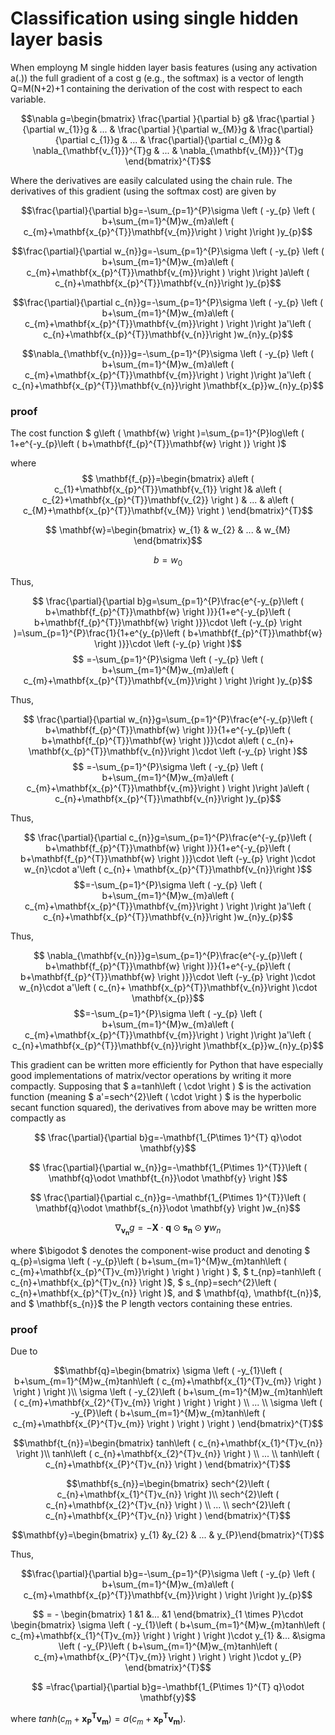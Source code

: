 # Classification using single hidden layer basis

When employng M single hidden layer basis features (using any activation a(.)) the full gradient of a cost g (e.g., the softmax) is a vector of length Q=M(N+2)+1 containing the derivation of the cost with respect to each variable.

$$\nabla g=\begin{bmatrix}
\frac{\partial }{\partial b} g& \frac{\partial }{\partial w_{1}}g & ... & \frac{\partial }{\partial w_{M}}g & \frac{\partial}{\partial c_{1}}g &  ... & \frac{\partial}{\partial c_{M}}g & \nabla_{\mathbf{v_{1}}}^{T}g & ...  & \nabla_{\mathbf{v_{M}}}^{T}g 
\end{bmatrix}^{T}$$ 

Where the derivatives are easily calculated using the chain rule. The derivatives of this gradient (using the softmax cost) are given by

$$\frac{\partial}{\partial b}g=-\sum_{p=1}^{P}\sigma \left ( -y_{p} \left ( b+\sum_{m=1}^{M}w_{m}a\left ( c_{m}+\mathbf{x_{p}^{T}}\mathbf{v_{m}}\right ) \right )\right )y_{p}$$

$$\frac{\partial}{\partial w_{n}}g=-\sum_{p=1}^{P}\sigma \left ( -y_{p} \left ( b+\sum_{m=1}^{M}w_{m}a\left ( c_{m}+\mathbf{x_{p}^{T}}\mathbf{v_{m}}\right ) \right )\right )a\left ( c_{n}+\mathbf{x_{p}^{T}}\mathbf{v_{n}}\right )y_{p}$$

$$\frac{\partial}{\partial c_{n}}g=-\sum_{p=1}^{P}\sigma \left ( -y_{p} \left ( b+\sum_{m=1}^{M}w_{m}a\left ( c_{m}+\mathbf{x_{p}^{T}}\mathbf{v_{m}}\right ) \right )\right )a'\left ( c_{n}+\mathbf{x_{p}^{T}}\mathbf{v_{n}}\right )w_{n}y_{p}$$

$$\nabla_{\mathbf{v_{n}}}g=-\sum_{p=1}^{P}\sigma \left ( -y_{p} \left ( b+\sum_{m=1}^{M}w_{m}a\left ( c_{m}+\mathbf{x_{p}^{T}}\mathbf{v_{m}}\right ) \right )\right )a'\left ( c_{n}+\mathbf{x_{p}^{T}}\mathbf{v_{n}}\right )\mathbf{x_{p}}w_{n}y_{p}$$ 

### proof 

The cost function $ g\left ( \mathbf{w} \right )=\sum_{p=1}^{P}log\left ( 1+e^{-y_{p}\left ( b+\mathbf{f_{p}^{T}}\mathbf{w} \right )} \right )$

where $$ \mathbf{f_{p}}=\begin{bmatrix}
a\left ( c_{1}+\mathbf{x_{p}^{T}}\mathbf{v_{1}} \right )& a\left ( c_{2}+\mathbf{x_{p}^{T}}\mathbf{v_{2}} \right ) & ... & a\left ( c_{M}+\mathbf{x_{p}^{T}}\mathbf{v_{M}} \right )
\end{bmatrix}^{T}$$

$$ \mathbf{w}=\begin{bmatrix}
w_{1} & w_{2} & ... & w_{M}
\end{bmatrix}$$

$$b=w_{0}$$

Thus, 

$$ \frac{\partial}{\partial b}g=\sum_{p=1}^{P}\frac{e^{-y_{p}\left ( b+\mathbf{f_{p}^{T}}\mathbf{w} \right )}}{1+e^{-y_{p}\left ( b+\mathbf{f_{p}^{T}}\mathbf{w} \right )}}\cdot \left (-y_{p}  \right )=\sum_{p=1}^{P}\frac{1}{1+e^{y_{p}\left ( b+\mathbf{f_{p}^{T}}\mathbf{w} \right )}}\cdot \left (-y_{p}  \right )$$
$$ =-\sum_{p=1}^{P}\sigma \left ( -y_{p} \left ( b+\sum_{m=1}^{M}w_{m}a\left ( c_{m}+\mathbf{x_{p}^{T}}\mathbf{v_{m}}\right ) \right )\right )y_{p}$$

Thus,

$$ \frac{\partial}{\partial w_{n}}g=\sum_{p=1}^{P}\frac{e^{-y_{p}\left ( b+\mathbf{f_{p}^{T}}\mathbf{w} \right )}}{1+e^{-y_{p}\left ( b+\mathbf{f_{p}^{T}}\mathbf{w} \right )}}\cdot a\left ( c_{n}+ \mathbf{x_{p}^{T}}\mathbf{v_{n}}\right )\cdot \left (-y_{p}  \right )$$
$$ =-\sum_{p=1}^{P}\sigma \left ( -y_{p} \left ( b+\sum_{m=1}^{M}w_{m}a\left ( c_{m}+\mathbf{x_{p}^{T}}\mathbf{v_{m}}\right ) \right )\right )a\left ( c_{n}+\mathbf{x_{p}^{T}}\mathbf{v_{n}}\right )y_{p}$$

Thus,

$$ \frac{\partial}{\partial c_{n}}g=\sum_{p=1}^{P}\frac{e^{-y_{p}\left ( b+\mathbf{f_{p}^{T}}\mathbf{w} \right )}}{1+e^{-y_{p}\left ( b+\mathbf{f_{p}^{T}}\mathbf{w} \right )}}\cdot \left (-y_{p}  \right )\cdot w_{n}\cdot a'\left ( c_{n}+ \mathbf{x_{p}^{T}}\mathbf{v_{n}}\right )$$
$$=-\sum_{p=1}^{P}\sigma \left ( -y_{p} \left ( b+\sum_{m=1}^{M}w_{m}a\left ( c_{m}+\mathbf{x_{p}^{T}}\mathbf{v_{m}}\right ) \right )\right )a'\left ( c_{n}+\mathbf{x_{p}^{T}}\mathbf{v_{n}}\right )w_{n}y_{p}$$

Thus,

$$ \nabla_{\mathbf{v_{n}}}g=\sum_{p=1}^{P}\frac{e^{-y_{p}\left ( b+\mathbf{f_{p}^{T}}\mathbf{w} \right )}}{1+e^{-y_{p}\left ( b+\mathbf{f_{p}^{T}}\mathbf{w} \right )}}\cdot \left (-y_{p}  \right )\cdot w_{n}\cdot a'\left ( c_{n}+ \mathbf{x_{p}^{T}}\mathbf{v_{n}}\right )\cdot \mathbf{x_{p}}$$
$$=-\sum_{p=1}^{P}\sigma \left ( -y_{p} \left ( b+\sum_{m=1}^{M}w_{m}a\left ( c_{m}+\mathbf{x_{p}^{T}}\mathbf{v_{m}}\right ) \right )\right )a'\left ( c_{n}+\mathbf{x_{p}^{T}}\mathbf{v_{n}}\right )\mathbf{x_{p}}w_{n}y_{p}$$


This gradient can be written more efficiently for Python that have especially good implementations of matrix/vector operations by writing it more compactly. Supposing that $ a=tanh\left ( \cdot  \right ) $ is the activation function (meaning $ a'=sech^{2}\left ( \cdot  \right ) $ is the hyperbolic secant function squared), the derivatives from above may be written more compactly as

$$ \frac{\partial}{\partial b}g=-\mathbf{1_{P\times 1}^{T} q}\odot \mathbf{y}$$

$$ \frac{\partial}{\partial w_{n}}g=-\mathbf{1_{P\times 1}^{T}}\left ( \mathbf{q}\odot \mathbf{t_{n}}\odot \mathbf{y} \right )$$

$$ \frac{\partial}{\partial c_{n}}g=-\mathbf{1_{P\times 1}^{T}}\left ( \mathbf{q}\odot \mathbf{s_{n}}\odot \mathbf{y} \right )w_{n}$$

$$ \nabla_{\mathbf{v_{n}}}g=-\mathbf{X}\cdot \mathbf{q}\odot \mathbf{s_{n}}\odot \mathbf{y}w_{n}$$ 


where $\bigodot $ denotes the component-wise product and denoting $ q_{p}=\sigma \left ( -y_{p}\left ( b+\sum_{m=1}^{M}w_{m}tanh\left ( c_{m}+\mathbf{x_{p}^{T}v_{m}}\right ) \right ) \right ) $, $ t_{np}=tanh\left ( c_{n}+\mathbf{x_{p}^{T}v_{n}} \right )$, $ s_{np}=sech^{2}\left ( c_{n}+\mathbf{x_{p}^{T}v_{n}} \right )$, and $ \mathbf{q}$,$ \mathbf{t_{n}}$, and $ \mathbf{s_{n}}$ the P length vectors containing these entries.

### proof 

Due to

$$\mathbf{q}=\begin{bmatrix}
\sigma \left ( -y_{1}\left ( b+\sum_{m=1}^{M}w_{m}tanh\left ( c_{m}+\mathbf{x_{1}^{T}v_{m}} \right ) \right ) \right )\\ 
\sigma \left ( -y_{2}\left ( b+\sum_{m=1}^{M}w_{m}tanh\left ( c_{m}+\mathbf{x_{2}^{T}v_{m}} \right ) \right ) \right )
\\ 
...
\\ 
\sigma \left ( -y_{P}\left ( b+\sum_{m=1}^{M}w_{m}tanh\left ( c_{m}+\mathbf{x_{P}^{T}v_{m}} \right ) \right ) \right )
\end{bmatrix}^{T}$$

$$\mathbf{t_{n}}=\begin{bmatrix}
tanh\left ( c_{n}+\mathbf{x_{1}^{T}v_{n}} \right )\\ tanh\left ( c_{n}+\mathbf{x_{2}^{T}v_{n}} \right )
\\ ...
\\ tanh\left ( c_{n}+\mathbf{x_{P}^{T}v_{n}} \right )
\end{bmatrix}^{T}$$

$$\mathbf{s_{n}}=\begin{bmatrix}
sech^{2}\left ( c_{n}+\mathbf{x_{1}^{T}v_{n}} \right )\\ sech^{2}\left ( c_{n}+\mathbf{x_{2}^{T}v_{n}} \right )
\\ ...
\\ sech^{2}\left ( c_{n}+\mathbf{x_{P}^{T}v_{n}} \right )
\end{bmatrix}^{T}$$ 


$$\mathbf{y}=\begin{bmatrix} y_{1} &y_{2}  & ... & y_{P}\end{bmatrix}^{T}$$

Thus,

$$\frac{\partial}{\partial b}g=-\sum_{p=1}^{P}\sigma \left ( -y_{p} \left ( b+\sum_{m=1}^{M}w_{m}a\left ( c_{m}+\mathbf{x_{p}^{T}}\mathbf{v_{m}}\right ) \right )\right )y_{p}$$ 


$$ =  - \begin{bmatrix} 1 &1  &...  &1 \end{bmatrix}_{1 \times P}\cdot \begin{bmatrix}
\sigma \left ( -y_{1}\left ( b+\sum_{m=1}^{M}w_{m}tanh\left ( c_{m}+\mathbf{x_{1}^{T}v_{m}} \right ) \right ) \right )\cdot y_{1} &...  &\sigma \left ( -y_{P}\left ( b+\sum_{m=1}^{M}w_{m}tanh\left ( c_{m}+\mathbf{x_{P}^{T}v_{m}} \right ) \right ) \right )\cdot y_{P} \end{bmatrix}^{T}$$

$$ =\frac{\partial}{\partial b}g=-\mathbf{1_{P\times 1}^{T} q}\odot \mathbf{y}$$

where $tanh\left ( c_{m}+\mathbf{x_{P}^{T}v_{m}} \right )=a\left (  c_{m}+\mathbf{x_{P}^{T}v_{m}}\right )$. 
